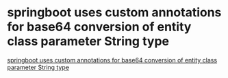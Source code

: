 # springboot uses custom annotations for base64 conversion of entity class parameter String type
[springboot uses custom annotations for base64 conversion of entity class parameter String type](https://aiwithcloud.com/2022/09/19/springboot_uses_custom_annotations_for_base64_conversion_of_entity_class_parameter_string_type/)